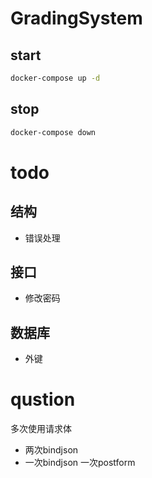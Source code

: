 # GradingSystem

## start
```bash
docker-compose up -d
```

## stop
```bash
docker-compose down
```


# todo
## 结构
- 错误处理

## 接口
- 修改密码

## 数据库
- 外键

# qustion
多次使用请求体

- 两次bindjson
- 一次bindjson 一次postform